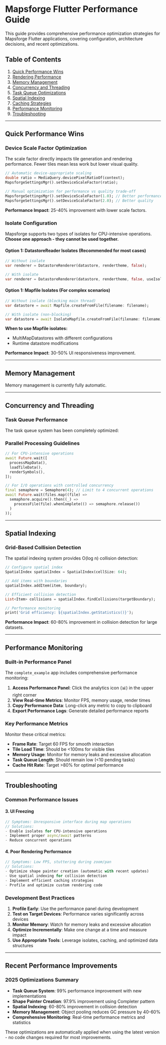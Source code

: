 # Mapsforge Flutter Performance Guide

This guide provides comprehensive performance optimization strategies for Mapsforge Flutter applications, covering configuration, architecture decisions, and recent optimizations.

## Table of Contents

1. [Quick Performance Wins](#quick-performance-wins)
2. [Rendering Performance](#rendering-performance)
3. [Memory Management](#memory-management)
4. [Concurrency and Threading](#concurrency-and-threading)
5. [Task Queue Optimizations](#task-queue-optimizations)
6. [Spatial Indexing](#spatial-indexing)
7. [Caching Strategies](#caching-strategies)
8. [Performance Monitoring](#performance-monitoring)
9. [Troubleshooting](#troubleshooting)

---

## Quick Performance Wins

### Device Scale Factor Optimization

The scale factor directly impacts tile generation and rendering performance. Fewer tiles mean less work but lower visual quality.

```dart
// Automatic device-appropriate scaling
double ratio = MediaQuery.devicePixelRatioOf(context);
MapsforgeSettingsMgr().setDeviceScaleFactor(ratio);

// Manual optimization for performance vs quality trade-off
MapsforgeSettingsMgr().setDeviceScaleFactor(1.0); // Better performance
MapsforgeSettingsMgr().setDeviceScaleFactor(2.0); // Better quality
```

**Performance Impact**: 25-40% improvement with lower scale factors.

### Isolate Configuration

Mapsforge supports two types of isolates for CPU-intensive operations. **Choose one approach - they cannot be used together.**

#### Option 1: DatastoreReader Isolates (Recommended for most cases)

```dart
// Without isolate
var renderer = DatastoreRenderer(datastore, rendertheme, false);

// With isolate
var renderer = DatastoreRenderer(datastore, rendertheme, false, useIsolateReader: true);
```

#### Option 1: Mapfile Isolates (For complex scenarios)

```dart
// Without isolate (blocking main thread)
var datastore = await Mapfile.createFromFile(filename: filename);

// With isolate (non-blocking)
var datastore = await IsolateMapfile.createFromFile(filename: filename);
```

**When to use Mapfile isolates:**
- MultiMapDatastores with different configurations
- Runtime datastore modifications

**Performance Impact**: 30-50% UI responsiveness improvement.

---

## Memory Management

Memory management is currently fully automatic.

---

## Concurrency and Threading

### Task Queue Performance

The task queue system has been completely optimized:

### Parallel Processing Guidelines

```dart
// For CPU-intensive operations
await Future.wait([
  processMapData(),
  loadTileData(),
  renderSymbols(),
]);

// For I/O operations with controlled concurrency
final semaphore = Semaphore(4); // Limit to 4 concurrent operations
await Future.wait(files.map((file) => 
  semaphore.acquire().then((_) => 
    processFile(file).whenComplete(() => semaphore.release())
  )
));
```

---

## Spatial Indexing

### Grid-Based Collision Detection

The spatial indexing system provides O(log n) collision detection:

```dart
// Configure spatial index
SpatialIndex spatialIndex = SpatialIndex(cellSize: 64);

// Add items with boundaries
spatialIndex.addItem(item, boundary);

// Efficient collision detection
List<Item> collisions = spatialIndex.findCollisions(targetBoundary);

// Performance monitoring
print('Grid efficiency: ${spatialIndex.getStatistics()}');
```

**Performance Impact**: 60-80% improvement in collision detection for large datasets.

---

## Performance Monitoring

### Built-in Performance Panel

The `complete_example` app includes comprehensive performance monitoring:

1. **Access Performance Panel**: Click the analytics icon (📊) in the upper right corner
2. **View Real-time Metrics**: Monitor FPS, memory usage, render times
3. **Copy Performance Data**: Long-click any metric to copy to clipboard
4. **Export Performance Logs**: Generate detailed performance reports

### Key Performance Metrics

Monitor these critical metrics:

- **Frame Rate**: Target 60 FPS for smooth interaction
- **Tile Load Time**: Should be <100ms for visible tiles
- **Memory Usage**: Monitor for memory leaks and excessive allocation
- **Task Queue Length**: Should remain low (<10 pending tasks)
- **Cache Hit Rate**: Target >80% for optimal performance

---

## Troubleshooting

### Common Performance Issues

#### 3. UI Freezing

```dart
// Symptoms: Unresponsive interface during map operations
// Solutions:
- Enable isolates for CPU-intensive operations
- Implement proper async/await patterns
- Reduce concurrent operations
```

#### 4. Poor Rendering Performance

```dart
// Symptoms: Low FPS, stuttering during zoom/pan
// Solutions:
- Optimize shape painter creation (automatic with recent updates)
- Use spatial indexing for collision detection
- Implement efficient caching strategies
- Profile and optimize custom rendering code
```

### Development Best Practices

1. **Profile Early**: Use the performance panel during development
2. **Test on Target Devices**: Performance varies significantly across devices
3. **Monitor Memory**: Watch for memory leaks and excessive allocation
4. **Optimize Incrementally**: Make one change at a time and measure impact
5. **Use Appropriate Tools**: Leverage isolates, caching, and optimized data structures

---

## Recent Performance Improvements

### 2025 Optimizations Summary

- **Task Queue System**: 99% performance improvement with new implementations
- **Shape Painter Creation**: 97.9% improvement using Completer pattern
- **Spatial Indexing**: 60-80% improvement in collision detection
- **Memory Management**: Object pooling reduces GC pressure by 40-60%
- **Comprehensive Monitoring**: Real-time performance metrics and statistics

These optimizations are automatically applied when using the latest version - no code changes required for most improvements. 
